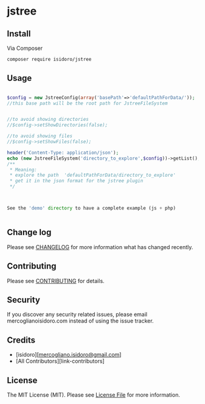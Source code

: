# jstree



## Install

Via Composer

``` bash
composer require isidoro/jstree
```

## Usage

``` php

$config = new JstreeConfig(array('basePath'=>'defaultPathForData/'));
//this base path will be the root path for JstreeFileSystem


//to avoid showing directories
//$config->setShowDirectories(false);

//to avoid showing files
//$config->setShowFiles(false);

header('Content-Type: application/json');
echo (new JstreeFileSystem('directory_to_explore',$config))->getList();
/**
 * Meaning:
 * explore the path  'defaultPathForData/directory_to_explore'
 * get it in the json format for the jstree plugin
 */



See the 'demo' directory to have a complete example (js + php)



```

## Change log

Please see [CHANGELOG](CHANGELOG.md) for more information what has changed recently.

## Contributing

Please see [CONTRIBUTING](CONTRIBUTING.md) for details.

## Security

If you discover any security related issues, please email mercoglianoisidoro.com instead of using the issue tracker.

## Credits

- [isidoro][mercogliano.isidoro@gmail.com]
- [All Contributors][link-contributors]

## License

The MIT License (MIT). Please see [License File](LICENSE.md) for more information.



